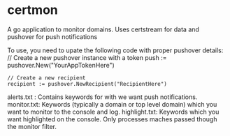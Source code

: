 # certmon
A go application to monitor domains. Uses certstream for data and pushover for push notifications

To use, you need to upate the following code with proper pushover details:
// Create a new pushover instance with a token
	push := pushover.New("YourAppTokenHere")

	// Create a new recipient
	recipient := pushover.NewRecipient("RecipientHere")
  
alerts.txt :    Contains keywords for with we want push notifications.
monitor.txt:    Keywords (typically a domain or top level domain) which you want to monitor to the console and log.
  highlight.txt:  Keywords which you want highlighted on the console. Only processes maches passed though the monitor filter.

